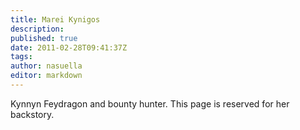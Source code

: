 ```yaml
---
title: Marei Kynigos
description:
published: true
date: 2011-02-28T09:41:37Z
tags:
author: nasuella
editor: markdown
---
```


Kynnyn Feydragon and bounty hunter. This page is reserved for her backstory.
